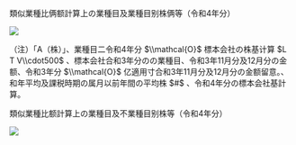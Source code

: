 類似業種比俩额計算上の業種目及業種目别株俩等（令和4年分）

![](https://www.nta.go.jp/tmp/4c05102c-acc9-401e-8478-76920595b6a9/images/e868b1c0ee8a9301c5dc4336c9b82c83d9581b741518a42bd80df1a3f17775bb.jpg)

（注）「A（株）」、業種目二令和4年分 $\\mathcal{O}$ 標本会社の株基计算 $L T V\\cdot500$ 、標本会社合和3年分のの業種目、令和3年11月分及12月分の金额、令和3年分 $\\mathcal{O}$ 亿適用寸合和3年11月分及12月分の金额留意。、和年平均及課税時期の属月以前年間の平均株 $#$ 、令和4年分の標本会社基計算。

類似業種比额計算上の業種目及不業種目别株等（令和4年分）

![](https://www.nta.go.jp/tmp/4c05102c-acc9-401e-8478-76920595b6a9/images/2250a3d06ef65621d6cff3247c549324956831d9a15926ca16e24787c28a2813.jpg)